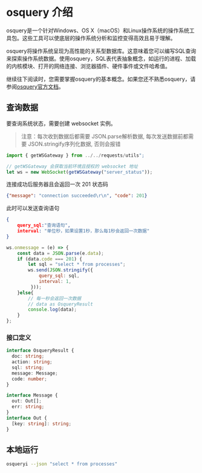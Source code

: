 # osquery 介绍

osquery是一个针对Windows、OS X（macOS）和Linux操作系统的操作系统工具包。这些工具可以使底层的操作系统分析和监控变得高效且易于理解。

osquery将操作系统呈现为高性能的关系型数据库。这意味着您可以编写SQL查询来探索操作系统数据。使用osquery，SQL表代表抽象概念，如运行的进程、加载的内核模块、打开的网络连接、浏览器插件、硬件事件或文件哈希值。

继续往下阅读时，您需要掌握osquery的基本概念。如果您还不熟悉osquery，请参阅[osquery官方文档](https://osquery.readthedocs.io/en/stable/)。

## 查询数据

要查询系统状态，需要创建 websocket 实例。

> 注意：每次收到数据后都需要 JSON.parse解析数据, 每次发送数据前都需要 JSON.stringify序列化数据, 否则会报错


```javascript
import { getWSGateway } from ../../requests/utils";

// getWSGateway 会获取当前环境且授权的 websocket 地址
let ws = new WebSocket(getWSGateway("server_status"));

```
连接成功后服务器且会返回一次 201 状态码

```json
{"message": "connection succeeded\r\n", "code": 201}
```

此时可以发送查询语句

```json
{ 
    query_sql:"查询语句",
    interval: "单位秒，如果设置1秒，那么每1秒会返回一次数据"
}
```
```javascript
ws.onmessage = (e) => {
    const data = JSON.parse(e.data);
    if (data.code === 201) {
        let sql = "select * from processes";
        ws.send(JSON.stringify({ 
            query_sql: sql,
            interval: 1,
         }));
    }else{
        // 每一秒会返回一次数据
        // data as OsqueryResult
        console.log(data);
    }
};
```
### 接口定义

```typescript
interface OsqueryResult {
  doc: string;
  action: string;
  sql: string;
  message: Message;
  code: number;
}

interface Message {
  out: Out[];
  err: string;
}
interface Out {
  [key: string]: string;
}
```

## 本地运行

```bash
osqueryi --json "select * from processes"
```